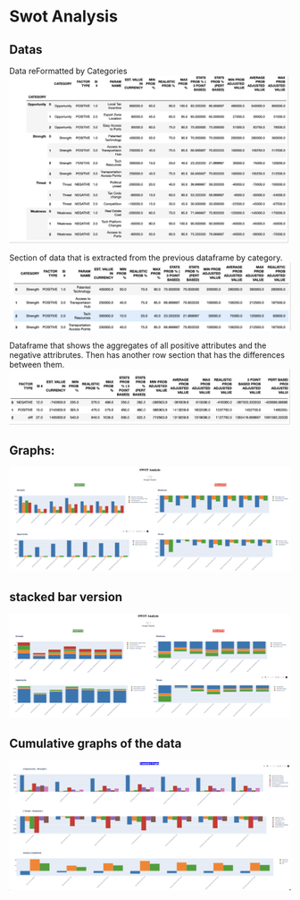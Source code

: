 # Swot Analysis

## Datas

Data reFormatted by Categories
![](d1.png)

Section of data that is extracted from the previous dataframe by category.
![](d3.png)

Dataframe that shows the aggregates of all positive attributes and the negative attribrutes. Then has another row section that has the differences
between them.
![](d2.png)

## Graphs:

![](dashboard1.png)

## stacked bar version 
![](dashboardv2.png)

## Cumulative graphs of the data
![](dashboard3.png)
